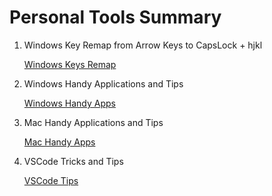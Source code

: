 # Personal Tools Summary

1. Windows Key Remap from Arrow Keys to CapsLock + hjkl

   [Windows Keys Remap](Windows/WindowsKeyRemap.md)

2. Windows Handy Applications and Tips

   [Windows Handy Apps](Windows/HandyWinApps.md)

3. Mac Handy Applications and Tips

   [Mac Handy Apps](Mac/HandyMacApps.md)

4. VSCode Tricks and Tips

   [VSCode Tips](Misc/VSCodeTricks.md)